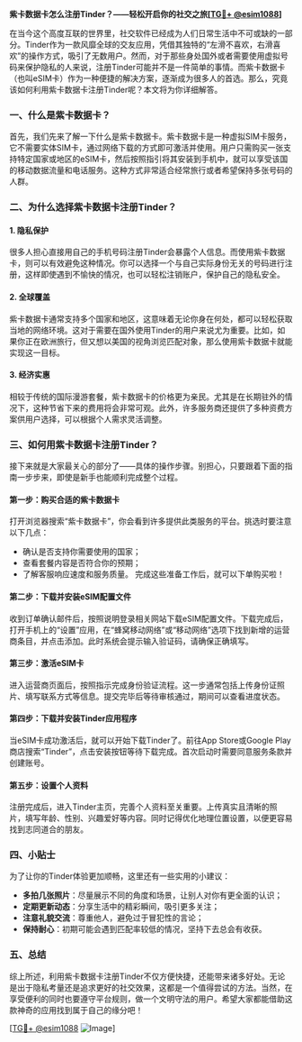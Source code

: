 **紫卡数据卡怎么注册Tinder？——轻松开启你的社交之旅[[TG💪+ @esim1088](https://t.me/s/esim1088)]**

在当今这个高度互联的世界里，社交软件已经成为人们日常生活中不可或缺的一部分。Tinder作为一款风靡全球的交友应用，凭借其独特的“左滑不喜欢，右滑喜欢”的操作方式，吸引了无数用户。然而，对于那些身处国外或者需要使用虚拟号码来保护隐私的人来说，注册Tinder可能并不是一件简单的事情。而紫卡数据卡（也叫eSIM卡）作为一种便捷的解决方案，逐渐成为很多人的首选。那么，究竟该如何利用紫卡数据卡注册Tinder呢？本文将为你详细解答。

### 一、什么是紫卡数据卡？

首先，我们先来了解一下什么是紫卡数据卡。紫卡数据卡是一种虚拟SIM卡服务，它不需要实体SIM卡，通过网络下载的方式即可激活并使用。用户只需购买一张支持特定国家或地区的eSIM卡，然后按照指引将其安装到手机中，就可以享受该国的移动数据流量和电话服务。这种方式非常适合经常旅行或者希望保持多张号码的人群。

### 二、为什么选择紫卡数据卡注册Tinder？

#### 1. 隐私保护
很多人担心直接用自己的手机号码注册Tinder会暴露个人信息。而使用紫卡数据卡，则可以有效避免这种情况。你可以选择一个与自己实际身份无关的号码进行注册，这样即使遇到不愉快的情况，也可以轻松注销账户，保护自己的隐私安全。

#### 2. 全球覆盖
紫卡数据卡通常支持多个国家和地区，这意味着无论你身在何处，都可以轻松获取当地的网络环境。这对于需要在国外使用Tinder的用户来说尤为重要。比如，如果你正在欧洲旅行，但又想以美国的视角浏览匹配对象，那么使用紫卡数据卡就能实现这一目标。

#### 3. 经济实惠
相较于传统的国际漫游套餐，紫卡数据卡的价格更为亲民。尤其是在长期驻外的情况下，这种节省下来的费用将会非常可观。此外，许多服务商还提供了多种资费方案供用户选择，可以根据个人需求灵活调整。

### 三、如何用紫卡数据卡注册Tinder？

接下来就是大家最关心的部分了——具体的操作步骤。别担心，只要跟着下面的指南一步步来，即使是新手也能顺利完成整个过程。

#### 第一步：购买合适的紫卡数据卡
打开浏览器搜索“紫卡数据卡”，你会看到许多提供此类服务的平台。挑选时要注意以下几点：
- 确认是否支持你需要使用的国家；
- 查看套餐内容是否符合你的预期；
- 了解客服响应速度和服务质量。
完成这些准备工作后，就可以下单购买啦！

#### 第二步：下载并安装eSIM配置文件
收到订单确认邮件后，按照说明登录相关网站下载eSIM配置文件。下载完成后，打开手机上的“设置”应用，在“蜂窝移动网络”或“移动网络”选项下找到新增的运营商条目，并点击添加。此时系统会提示输入验证码，请确保正确填写。

#### 第三步：激活eSIM卡
进入运营商页面后，按照指示完成身份验证流程。这一步通常包括上传身份证照片、填写联系方式等信息。提交完毕后等待审核通过，期间可以查看进度状态。

#### 第四步：下载并安装Tinder应用程序
当eSIM卡成功激活后，就可以开始下载Tinder了。前往App Store或Google Play商店搜索“Tinder”，点击安装按钮等待下载完成。首次启动时需要同意服务条款并创建账号。

#### 第五步：设置个人资料
注册完成后，进入Tinder主页，完善个人资料至关重要。上传真实且清晰的照片，填写年龄、性别、兴趣爱好等内容。同时记得优化地理位置设置，以便更容易找到志同道合的朋友。

### 四、小贴士

为了让你的Tinder体验更加顺畅，这里还有一些实用的小建议：
- **多拍几张照片**：尽量展示不同的角度和场景，让别人对你有更全面的认识；
- **定期更新动态**：分享生活中的精彩瞬间，吸引更多关注；
- **注意礼貌交流**：尊重他人，避免过于冒犯性的言论；
- **保持耐心**：初期可能会遇到匹配率较低的情况，坚持下去总会有收获。

### 五、总结

综上所述，利用紫卡数据卡注册Tinder不仅方便快捷，还能带来诸多好处。无论是出于隐私考量还是追求更好的社交效果，这都是一个值得尝试的方法。当然，在享受便利的同时也要遵守平台规则，做一个文明守法的用户。希望大家都能借助这款神奇的应用找到属于自己的缘分吧！

[[TG💪+ @esim1088](https://t.me/s/esim1088) ![Image](https://i.postimg.cc/4NQfJmqS/Snipaste-2025-05-13-00-14-12.png)]